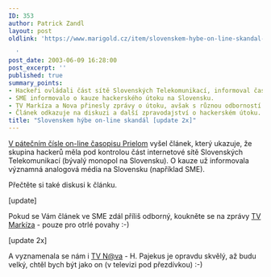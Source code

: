 ```yaml
---
ID: 353
author: Patrick Zandl
layout: post
oldlink: 'https://www.marigold.cz/item/slovenskem-hybe-on-line-skandal-update-2x

  '
post_date: 2003-06-09 16:28:00
post_excerpt: ''
published: true
summary_points:
- Hackeři ovládali část sítě Slovenských Telekomunikací, informoval časopis Prielom.
- SME informovalo o kauze hackerského útoku na Slovensku.
- TV Markíza a Nova přinesly zprávy o útoku, avšak s různou odborností.
- Článek odkazuje na diskuzi a další zpravodajství o hackerském útoku.
title: "Slovenskem hýbe on-line skandál [update 2x]"
---
```


<p>
<A href="http://www.hysteria.sk/prielom/20/">V pátečním čísle&#160;on-line časopisu&#160;Prielom</A> vyšel článek, který ukazuje, že skupina hackerů měla pod kontrolou část internetové sítě Slovenských Telekomunikací (bývalý monopol na Slovensku). O kauze už informovala významná analogová média na Slovensku (například SME). </p>

<p>
Přečtěte si také diskusi k článku. </p>

<p>
[update]</p>

<p>
Pokud se Vám článek ve SME zdál příliš odborný, koukněte se na zprávy <A href="http://tv.markiza.sk/relacia.php?idc=399&amp;idr=968523&amp;prpg=0&amp;tarchuv=4a18d60c19956626c75aa6f0d6b9b725">TV Markíza</A>&#160;- pouze pro otrlé povahy :-)</p>

<p>
[update 2x]</p>

<p>
A vyznamenala se nám i <A href="http://www.nova.cz/tvarchiv/video/playlist/playlist.wvx?video=17162">TV <A href="mailto:N@va">N@va</A>&#160;- H. Pajekus je opravdu skvělý, až budu velký, chtěl bych být jako on (v televizi pod přezdívkou) :-)</A></p>